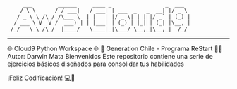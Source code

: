          ___        ______     ____ _                 _  ___  
        / \ \      / / ___|   / ___| | ___  _   _  __| |/ _ \ 
       / _ \ \ /\ / /\___ \  | |   | |/ _ \| | | |/ _` | (_) |
      / ___ \ V  V /  ___) | | |___| | (_) | |_| | (_| |\__, |
     /_/   \_\_/\_/  |____/   \____|_|\___/ \__,_|\__,_|  /_/ 
 ----------------------------------------------------------------- 


🌐 Cloud9 Python Workspace 🌐
🚀 Generation Chile - Programa ReStart
👨‍💻 Autor: Darwin Mata
Bienvenidos
Este repositorio contiene una serie de ejercicios básicos diseñados
para consolidar tus habilidades

¡Feliz Codificación! 💻🚀
